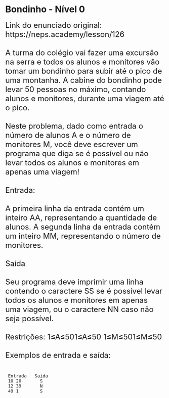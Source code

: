 # Bondinho - Nível 0
<font size="5">
 Link do enunciado original: https://neps.academy/lesson/126
 <br></br>
 A turma do colégio vai fazer uma excursão na serra e todos os alunos e monitores vão tomar um bondinho para subir até o pico de uma montanha. A cabine do bondinho pode levar 50 pessoas no máximo, contando alunos e monitores, durante uma viagem até o pico. 
 <br></br>
 Neste problema, dado como entrada o número de alunos A e o número de monitores M, você deve escrever um programa que diga se é possível ou não levar todos os alunos e monitores em apenas uma viagem!
<br></br>
 Entrada:
 <br></br> 
 A primeira linha da entrada contém um inteiro AA, representando a quantidade de alunos. A segunda linha da entrada contém um inteiro MM, representando o número de monitores.
<br></br>
 Saída 
 <br></br>
 Seu programa deve imprimir uma linha contendo o caractere SS se é possível levar todos os alunos e monitores em apenas uma viagem, ou o caractere NN caso não seja possível.
<br></br>
 Restrições:  
 1≤A≤501≤A≤50 1≤M≤501≤M≤50
 <br></br>
 Exemplos de entrada e saída:
 <br></br>
 </font>
<pre>
 Entrada   Saída 
 10 20       S
 12 39       N
 49 1        S
</pre>
